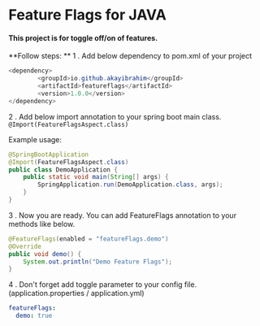 # Feature Flags for JAVA

#### This project is for toggle off/on of features.

**Follow steps: **
1 . Add below dependency to pom.xml of your project
```java
<dependency>
		<groupId>io.github.akayibrahim</groupId>
		<artifactId>featureflags</artifactId>
		<version>1.0.0</version>
</dependency>
```
2 . Add below import annotation to your spring boot main class.
`@Import(FeatureFlagsAspect.class)`

Example usage:
```java
@SpringBootApplication
@Import(FeatureFlagsAspect.class)
public class DemoApplication {
    public static void main(String[] args) {
        SpringApplication.run(DemoApplication.class, args);
    }
}
```
3 . Now you are ready. You can add FeatureFlags annotation to your methods like below.
```java
@FeatureFlags(enabled = "featureFlags.demo")
@Override
public void demo() {
	System.out.println("Demo Feature Flags");
}
```
4 . Don't forget add toggle parameter to your config file. (application.properties / application.yml)
```yaml
featureFlags:
  demo: true
```

